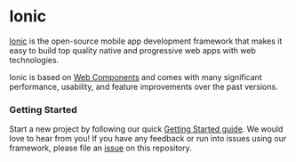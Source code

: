 # Ionic

[Ionic](https://ionicframework.com/) is the open-source mobile app development framework that makes it easy to build top quality native and progressive web apps with web technologies.

Ionic is based on [Web Components](https://www.webcomponents.org/introduction) and comes with many significant performance, usability, and feature improvements over the past versions.

### Getting Started

Start a new project by following our quick [Getting Started guide](https://ionicframework.com/getting-started/).
We would love to hear from you! If you have any feedback or run into issues using our framework, please file an [issue](https://github.com/ionic-team/ionic/issues/new) on this repository.
